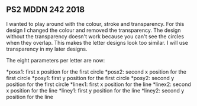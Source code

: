 ## PS2 MDDN 242 2018

I wanted to play around with the colour, stroke and transparency. For this design I changed the colour and removed the transparency. The design without the transparency doesn't work because you can't see the circles when they overlap. This makes the letter designs look too similar. I will use transparency in my later designs.



The eight parameters per letter are now:

*posx1: first x position for the first circle
*posx2: second x position for the first circle
*posy1: first y position for the first circle
*posy2: second y position for the first circle
*linex1: first x position for the line
*linex2: second x position for the line
*liney1: first y position for the line
*liney2: second y position for the line